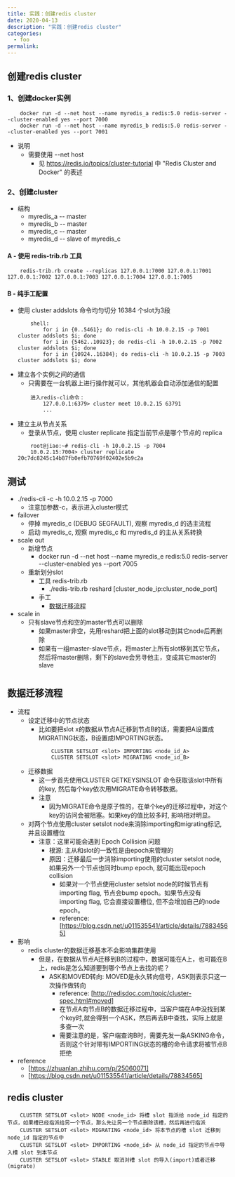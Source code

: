 ```yaml
---
title: 实践：创建redis cluster
date: 2020-04-13
description: "实践：创建redis cluster"
categories: 
  - foo
permalink:
---
```


## 创建redis cluster
### 1、创建docker实例
```
    docker run -d --net host --name myredis_a redis:5.0 redis-server --cluster-enabled yes --port 7000
    docker run -d --net host --name myredis_b redis:5.0 redis-server --cluster-enabled yes --port 7001
```

- 说明
    + 需要使用 --net host 
        - 见 https://redis.io/topics/cluster-tutorial 中 "Redis Cluster and Docker" 的表述

### 2、创建cluster
- 结构
    + myredis_a -- master
    + myredis_b -- master
    + myredis_c -- master
    + myredis_d -- slave of myredis_c

#### A - 使用 redis-trib.rb 工具
```
    redis-trib.rb create --replicas 127.0.0.1:7000 127.0.0.1:7001 127.0.0.1:7002 127.0.0.1:7003 127.0.0.1:7004 127.0.0.1:7005
```

#### B - 纯手工配置
- 使用 cluster addslots 命令均匀切分 16384 个slot为3段
    ```
        shell:
            for i in {0..5461}; do redis-cli -h 10.0.2.15 -p 7001 cluster addslots $i; done
            for i in {5462..10923}; do redis-cli -h 10.0.2.15 -p 7002 cluster addslots $i; done
            for i in {10924..16384}; do redis-cli -h 10.0.2.15 -p 7003 cluster addslots $i; done
    ```
- 建立各个实例之间的通信
    + 只需要在一台机器上进行操作就可以，其他机器会自动添加通信的配置
    ```
        进入redis-cli命令：
            127.0.0.1:6379> cluster meet 10.0.2.15 63791
            ...
    ```
- 建立主从节点关系
    + 登录从节点，使用 cluster replicate 指定当前节点是哪个节点的 replica
    ```
        root@jiao:~# redis-cli -h 10.0.2.15 -p 7004
        10.0.2.15:7004> cluster replicate 20c7dc8245c14b87fb0efb70769f02402e5b9c2a
    ```

## 测试
- ./redis-cli -c -h 10.0.2.15 -p 7000
    + 注意加参数-c，表示进入cluster模式
- failover
    + 停掉 myredis_c (DEBUG SEGFAULT), 观察 myredis_d 的选主流程
    + 启动 myredis_c, 观察 myredis_c 和 myredis_d 的主从关系转换
- scale out
    + 新增节点
        - docker run -d --net host --name myredis_e redis:5.0 redis-server --cluster-enabled yes --port 7005
    + 重新划分slot
        -  工具 redis-trib.rb
            + ./redis-trib.rb reshard [cluster_node_ip:cluster_node_port]
        - 手工
            + [数据迁移流程](#数据迁移流程)
- scale in
    + 只有slave节点和空的master节点可以删除
        - 如果master非空，先用reshard把上面的slot移动到其它node后再删除
        - 如果有一组master-slave节点，将master上所有slot移到其它节点，然后将master删除，剩下的slave会另寻他主，变成其它master的slave


<h1 id="数据迁移流程" ></h1>

## 数据迁移流程
- 流程
    + 设定迁移中的节点状态
        - 比如要把slot x的数据从节点A迁移到节点B的话，需要把A设置成MIGRATING状态，B设置成IMPORTING状态。
            ```
                CLUSTER SETSLOT <slot> IMPORTING <node_id_A>
                CLUSTER SETSLOT <slot> MIGRATING <node_id_B>
            ```
    + 迁移数据
        - 这一步首先使用CLUSTER GETKEYSINSLOT 命令获取该slot中所有的key, 然后每个key依次用MIGRATE命令转移数据。
        - 注意
            + 因为MIGRATE命令是原子性的，在单个key的迁移过程中，对这个key的访问会被阻塞。如果key的值比较多时, 影响相对明显。
    + 对两个节点使用cluster setslot node来消除importing和migrating标记, 并且设置槽位
        - 注意：这里可能会遇到 Epoch Collision 问题
            + 根源: 主从和slot的一致性是由epoch来管理的
            + 原因：迁移最后一步消除importing使用的cluster setslot node, 如果另外一个节点也同时bump epoch, 就可能出现epoch collision
                - 如果对一个节点使用cluster setslot node的时候节点有importing flag, 节点会bump epoch。如果节点没有importing flag, 它会直接设置槽位, 但不会增加自己的node epoch。
                - reference: [https://blog.csdn.net/u011535541/article/details/78834565]
- 影响
    + redis cluster的数据迁移基本不会影响集群使用
        - 但是，在数据从节点A迁移到B的过程中，数据可能在A上，也可能在B上，redis是怎么知道要到哪个节点上去找的呢？
            + ASK和MOVED转向: MOVED是永久转向信号，ASK则表示只这一次操作做转向
                - reference: [http://redisdoc.com/topic/cluster-spec.html#moved]
                - 在节点A向节点B的数据迁移过程中，当客户端在A中没找到某个key时,就会得到一个ASK，然后再去B中查找，实际上就是多查一次
                - 需要注意的是，客户端查询B时，需要先发一条ASKING命令，否则这个针对带有IMPORTING状态的槽的命令请求将被节点B拒绝
- reference
    + [https://zhuanlan.zhihu.com/p/25060071]
    + [https://blog.csdn.net/u011535541/article/details/78834565]

## redis cluster 
```
    CLUSTER SETSLOT <slot> NODE <node_id> 将槽 slot 指派给 node_id 指定的节点，如果槽已经指派给另一个节点，那么先让另一个节点删除该槽，然后再进行指派
    CLUSTER SETSLOT <slot> MIGRATING <node_id> 将本节点的槽 slot 迁移到 node_id 指定的节点中
    CLUSTER SETSLOT <slot> IMPORTING <node_id> 从 node_id 指定的节点中导入槽 slot 到本节点
    CLUSTER SETSLOT <slot> STABLE 取消对槽 slot 的导入(import)或者迁移(migrate)
```